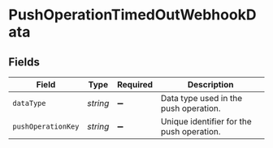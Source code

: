 # PushOperationTimedOutWebhookData


## Fields

| Field                                     | Type                                      | Required                                  | Description                               |
| ----------------------------------------- | ----------------------------------------- | ----------------------------------------- | ----------------------------------------- |
| `dataType`                                | *string*                                  | :heavy_minus_sign:                        | Data type used in the push operation.     |
| `pushOperationKey`                        | *string*                                  | :heavy_minus_sign:                        | Unique identifier for the push operation. |